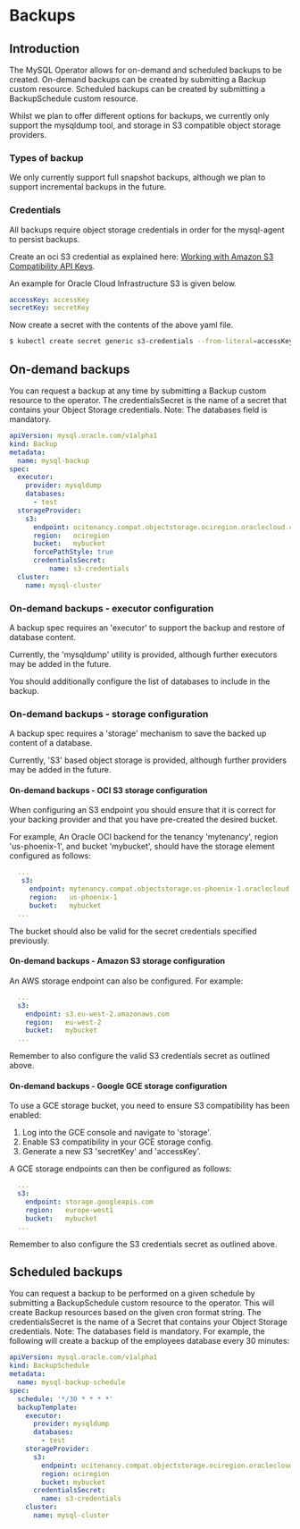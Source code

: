 # Backups

## Introduction

The MySQL Operator allows for on-demand and scheduled backups to be created.
On-demand backups can be created by submitting a Backup custom resource.
Scheduled backups can be created by submitting a BackupSchedule custom resource.

Whilst we plan to offer different options for backups, we currently only support
the mysqldump tool, and storage in S3 compatible object storage providers.

### Types of backup

We only currently support full snapshot backups, although we plan to support
incremental backups in the future.

### Credentials

All backups require object storage credentials in order for the mysql-agent to
persist backups.

Create an oci S3 credential as explained here: [Working with Amazon S3 Compatibility API Keys](https://docs.us-phoenix-1.oraclecloud.com/Content/Identity/Tasks/managingcredentials.htm#To4).

An example for Oracle Cloud Infrastructure S3 is given below.

```yaml
accessKey: accessKey
secretKey: secretKey
```

Now create a secret with the contents of the above yaml file.

```bash
$ kubectl create secret generic s3-credentials --from-literal=accessKey=${S3_ACCESS_KEY} --from-literal=secretKey=${S3_SECRET_KEY}
```

## On-demand backups

You can request a backup at any time by submitting a Backup custom resource to the
operator. The credentialsSecret is the name of a secret that contains your Object
Storage credentials. Note: The databases field is mandatory.

```yaml
apiVersion: mysql.oracle.com/v1alpha1
kind: Backup
metadata:
  name: mysql-backup
spec:
  executor:
    provider: mysqldump
    databases:
      - test
  storageProvider:
    s3:
      endpoint: ocitenancy.compat.objectstorage.ociregion.oraclecloud.com
      region:   ociregion
      bucket:   mybucket
      forcePathStyle: true
      credentialsSecret:
          name: s3-credentials
  cluster:
    name: mysql-cluster
```

### On-demand backups - executor configuration

A backup spec requires an 'executor' to support the backup and restore of
database content.

Currently, the 'mysqldump' utility is provided, although further executors may
be added in the future.

You should additionally configure the list of databases to include in the
backup.

### On-demand backups - storage configuration

A backup spec requires a 'storage' mechanism to save the backed up
content of a database.

Currently, 'S3' based object storage is provided, although further providers
may be added in the future.

#### On-demand backups - OCI S3 storage configuration

When configuring an S3 endpoint you should ensure that it is correct for your
backing provider and that you have pre-created the desired bucket.

For example, An Oracle OCI backend for the tenancy 'mytenancy', region
'us-phoenix-1', and bucket 'mybucket', should have the storage element
configured as follows:

```yaml
  ...
   s3:
     endpoint: mytenancy.compat.objectstorage.us-phoenix-1.oraclecloud.com
     region:   us-phoenix-1
     bucket:   mybucket
  ...
```

The bucket should also be valid for the secret credentials specified previously.

#### On-demand backups - Amazon S3 storage configuration

An AWS storage endpoint can also be configured. For example:

```yaml
  ...
  s3:
    endpoint: s3.eu-west-2.amazonaws.com
    region:   eu-west-2
    bucket:   mybucket
  ...
```

Remember to also configure the valid S3 credentials secret as outlined above.

#### On-demand backups - Google GCE storage configuration

To use a GCE storage bucket, you need to ensure S3 compatibility has been enabled:

1. Log into the GCE console and navigate to 'storage'.
2. Enable S3 compatibility in your GCE storage config.
3. Generate a new S3 'secretKey' and 'accessKey'.

A GCE storage endpoints can then be configured as follows:

```yaml
  ...
  s3:
    endpoint: storage.googleapis.com
    region:   europe-west1
    bucket:   mybucket
  ...
```

Remember to also configure the S3 credentials secret as outlined above.

## Scheduled backups

You can request a backup to be performed on a given schedule by submitting a
BackupSchedule custom resource to the operator. This will create Backup
resources based on the given cron format string. The credentialsSecret is the
name of a Secret that contains your Object Storage credentials. Note: The
databases field is mandatory. For example, the following will create a backup of
the employees database every 30 minutes:

```yaml
apiVersion: mysql.oracle.com/v1alpha1
kind: BackupSchedule
metadata:
  name: mysql-backup-schedule
spec:
  schedule: '*/30 * * * *'
  backupTemplate:
    executor:
      provider: mysqldump
      databases:
        - test
    storageProvider:
      s3:
        endpoint: ocitenancy.compat.objectstorage.ociregion.oraclecloud.com
        region: ociregion
        bucket: mybucket
      credentialsSecret:
        name: s3-credentials
    cluster:
      name: mysql-cluster
```
